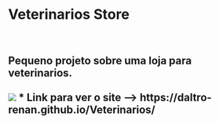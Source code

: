 <h1> Veterinarios Store</h1>
<br>
<h2> Pequeno projeto sobre uma loja para veterinarios.</h>
<br>
<br>
<img src="https://github.com/Daltro-renan/Veterinarios/blob/main/img/Captura%20de%20tela%202024-01-26%20204502.png?raw=true">
* Link para ver o site --> https://daltro-renan.github.io/Veterinarios/
